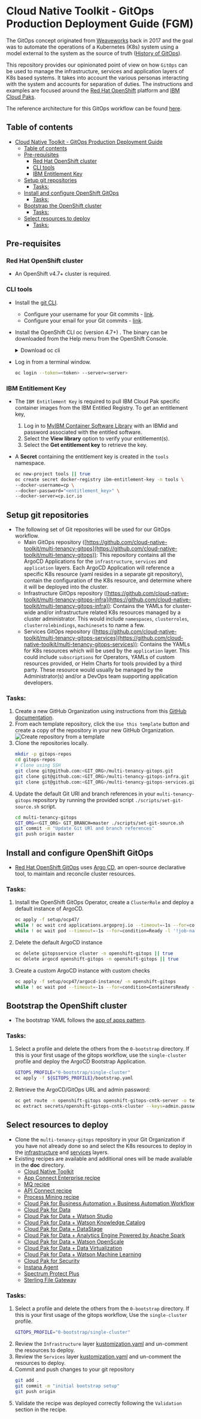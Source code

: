 # Cloud Native Toolkit - GitOps Production Deployment Guide (FGM)

The GitOps concept originated from [Weaveworks](https://www.weave.works/) back in 2017 and the goal was to automate the operations of a Kubernetes (K8s) system using a model external to the system as the source of truth ([History of GitOps](https://www.weave.works/blog/the-history-of-gitops)).

This repository provides our opinionated point of view on how `GitOps` can be used to manage the infrastructure, services and application layers of K8s based systems.  It takes into account the various personas interacting with the system and accounts for separation of duties.  The instructions and examples are focused around the [Red Hat OpenShift](https://cloud.redhat.com/learn/what-is-openshift) platform and [IBM Cloud Paks](https://www.ibm.com/cloud/paks).

The reference architecture for this GitOps workflow can be found [here](https://cloudnativetoolkit.dev/adopting/use-cases/gitops/gitops-ibm-cloud-paks/).


## Table of contents
- [Cloud Native Toolkit - GitOps Production Deployment Guide](#cloud-native-toolkit---gitops-production-deployment-guide)
  - [Table of contents](#table-of-contents)
  - [Pre-requisites](#pre-requisites)
    - [Red Hat OpenShift cluster](#red-hat-openshift-cluster)
    - [CLI tools](#cli-tools)
    - [IBM Entitlement Key](#ibm-entitlement-key)
  - [Setup git repositories](#setup-git-repositories)
    - [Tasks:](#tasks)
  - [Install and configure OpenShift GitOps](#install-and-configure-openshift-gitops)
    - [Tasks:](#tasks-1)
  - [Bootstrap the OpenShift cluster](#bootstrap-the-openshift-cluster)
    - [Tasks:](#tasks-2)
  - [Select resources to deploy](#select-resources-to-deploy)
    - [Tasks:](#tasks-3)


## Pre-requisites

### Red Hat OpenShift cluster
- An OpenShift v4.7+ cluster is required.

### CLI tools
- Install the [git CLI](https://github.com/git-guides/install-git).
    - Configure your username for your Git commits - [link](https://docs.github.com/en/get-started/getting-started-with-git/setting-your-username-in-git).
    - Configure your email for your Git commits - [link](https://docs.github.com/en/account-and-profile/setting-up-and-managing-your-github-user-account/managing-email-preferences/setting-your-commit-email-address).
- Install the OpenShift CLI oc (version 4.7+) .  The binary can be downloaded from the Help menu from the OpenShift Console.
    <details>
    <summary>Download oc cli</summary>

    ![oc cli](doc/images/oc-cli.png)
    </details>
- Log in from a terminal window.
    ```bash
    oc login --token=<token> --server=<server>
    ```

### IBM Entitlement Key
- The `IBM Entitlement Key` is required to pull IBM Cloud Pak specific container images from the IBM Entitled Registry.  To get an entitlement key,

    1. Log in to [MyIBM Container Software Library](https://myibm.ibm.com/products-services/containerlibrary) with an IBMid and password associated with the entitled software.
    2. Select the **View library** option to verify your entitlement(s).
    3. Select the **Get entitlement key** to retrieve the key.

- A **Secret** containing the entitlement key is created in the `tools` namespace.

    ```bash
    oc new-project tools || true
    oc create secret docker-registry ibm-entitlement-key -n tools \
    --docker-username=cp \
    --docker-password="<entitlement_key>" \
    --docker-server=cp.icr.io
    ```

## Setup git repositories
- The following set of Git repositories will be used for our GitOps workflow.
    - Main GitOps repository ([https://github.com/cloud-native-toolkit/multi-tenancy-gitops](https://github.com/cloud-native-toolkit/multi-tenancy-gitops)): This repository contains all the ArgoCD Applications for  the `infrastructure`, `services` and `application` layers.  Each ArgoCD Application will reference a specific K8s resource (yaml resides in a separate git repository), contain the configuration of the K8s resource, and determine where it will be deployed into the cluster.
    - Infrastructure GitOps repository ([https://github.com/cloud-native-toolkit/multi-tenancy-gitops-infra](https://github.com/cloud-native-toolkit/multi-tenancy-gitops-infra)): Contains the YAMLs for cluster-wide and/or infrastructure related K8s resources managed by a cluster administrator.  This would include `namespaces`, `clusterroles`, `clusterrolebindings`, `machinesets` to name a few.
    - Services GitOps repository ([https://github.com/cloud-native-toolkit/multi-tenancy-gitops-services](https://github.com/cloud-native-toolkit/multi-tenancy-gitops-services)): Contains the YAMLs for K8s resources which will be used by the `application` layer.  This could include `subscriptions` for Operators, YAMLs of custom resources provided, or Helm Charts for tools provided by a third party.  These resource would usually be managed by the Administrator(s) and/or a DevOps team supporting application developers.

### Tasks:
1. Create a new GitHub Organization using instructions from this [GitHub documentation](https://docs.github.com/en/organizations/collaborating-with-groups-in-organizations/creating-a-new-organization-from-scratch).
2. From each template repository, click the `Use this template` button and create a copy of the repository in your new GitHub Organization.
    ![Create repository from a template](doc/images/git-repo-template-button.png)
3. Clone the repositories locally.
    ```bash
    mkdir -p gitops-repos
    cd gitops-repos
    # Clone using SSH
    git clone git@github.com:<GIT_ORG>/multi-tenancy-gitops.git
    git clone git@github.com:<GIT_ORG>/multi-tenancy-gitops-infra.git
    git clone git@github.com:<GIT_ORG>/multi-tenancy-gitops-services.git
    ```
3. Update the default Git URl and branch references in your `multi-tenancy-gitops` repository by running the provided script `./scripts/set-git-source.sh` script.
    ```bash
    cd multi-tenancy-gitops
    GIT_ORG=<GIT_ORG> GIT_BRANCH=master ./scripts/set-git-source.sh
    git commit -m "Update Git URl and branch references"
    git push origin master
    ```


## Install and configure OpenShift GitOps
- [Red Hat OpenShift GitOps](https://docs.openshift.com/container-platform/4.7/cicd/gitops/understanding-openshift-gitops.html) uses [Argo CD](https://argoproj.github.io/argo-cd/), an open-source declarative tool, to maintain and reconcile cluster resources.

### Tasks:
1. Install the OpenShift GitOps Operator, create a `ClusterRole` and deploy a default instance of ArgoCD.
    ```bash
    oc apply -f setup/ocp47/
    while ! oc wait crd applications.argoproj.io --timeout=-1s --for=condition=Established  2>/dev/null; do sleep 30; done
    while ! oc wait pod --timeout=-1s --for=condition=Ready -l '!job-name' -n openshift-gitops > /dev/null; do sleep 30; done
    ```
1. Delete the default ArgoCD instance
    ```bash
    oc delete gitopsservice cluster -n openshift-gitops || true
    oc delete argocd openshift-gitops -n openshift-gitops || true
    ```
1. Create a custom ArgoCD instance with custom checks
    ```bash
    oc apply -f setup/ocp47/argocd-instance/ -n openshift-gitops
    while ! oc wait pod --timeout=-1s --for=condition=ContainersReady -l app.kubernetes.io/name=openshift-gitops-cntk-server -n openshift-gitops > /dev/null; do sleep 30; done
    ```


## Bootstrap the OpenShift cluster
- The bootstrap YAML follows the [app of apps pattern](https://argoproj.github.io/argo-cd/operator-manual/cluster-bootstrapping/#app-of-apps-pattern).

### Tasks:
1. Select a profile and delete the others from the `0-bootstrap` directory.  If this is your first usage of the gitops workflow, use the `single-cluster` profile and deploy the ArgoCD Bootstrap Application.
    ```bash
    GITOPS_PROFILE="0-bootstrap/single-cluster"
    oc apply -f ${GITOPS_PROFILE}/bootstrap.yaml
    ```
2. Retrieve the ArgoCD/GitOps URL and admin password:
    ```bash
    oc get route -n openshift-gitops openshift-gitops-cntk-server -o template --template='https://{{.spec.host}}'
    oc extract secrets/openshift-gitops-cntk-cluster --keys=admin.password -n openshift-gitops --to=-
    ```


## Select resources to deploy
- Clone the `multi-tenancy-gitops` repository in your Git Organization if you have not already done so and select the K8s resources to deploy in the [infrastructure](0-bootstrap/single-cluster/1-infra/kustomization.yaml) and [services](0-bootstrap/single-cluster/2-services/kustomization.yaml) layers.
- Existing recipes are available and additional ones will be made available in the **doc** directory.
    - [Cloud Native Toolkit](doc/cloud-native-toolkit-recipe.md)
    - [App Connect Enterprise recipe](doc/ace-recipe.md)
    - [MQ recipe](doc/mq-recipe.md)
    - [API Connect recipe](doc/apic-recipe.md)
    - [Process Mining recipe](doc/process-mining-recipe.md)
    - [Cloud Pak for Business Automation + Business Automation Workflow](doc/cp4ba-baw-recipe.md)
    - [Cloud Pak for Data](doc/cp4d-platform-recipe.md)
    - [Cloud Pak for Data + Watson Studio](doc/cp4d-ws-recipe.md)
    - [Cloud Pak for Data + Watson Knowledge Catalog](doc/cp4d-wkc-recipe.md)
    - [Cloud Pak for Data + DataStage](doc/cp4d-ds-recipe.md)
    - [Cloud Pak for Data + Analytics Engine Powered by Apache Spark](doc/cp4d-aespark-recipe.md)
    - [Cloud Pak for Data + Watson OpenScale](doc/cp4d-wos-recipe.md)
    - [Cloud Pak for Data + Data Virtualization](doc/cp4d-dv-recipe.md)
    - [Cloud Pak for Data + Watson Machine Learning](doc/cp4d-wml-recipe.md)
    - [Cloud Pak for Security](doc/cp4s-recipe.md)
    - [Instana Agent](doc/instana-recipe.md)
    - [Spectrum Protect Plus](doc/spp-recipe.md)
    - [Sterling File Gateway](doc/sfg-recipe.md)

### Tasks:
1. Select a profile and delete the others from the `0-bootstrap` directory.  If this is your first usage of the gitops workflow, Use the `single-cluster` profile.
    ```bash
    GITOPS_PROFILE="0-bootstrap/single-cluster"
    ```
2. Review the `Infrastructure` layer [kustomization.yaml](0-bootstrap/single-cluster/1-infra/kustomization.yaml) and un-comment the resources to deploy.
3. Review the `Services` layer [kustomization.yaml](0-bootstrap/single-cluster/2-services/kustomization.yaml) and un-comment the resources to deploy.
4. Commit and push changes to your git repository
    ```bash
    git add .
    git commit -m "initial bootstrap setup"
    git push origin
    ```
5. Validate the recipe was deployed correctly following the `Validation` section in the recipe.
